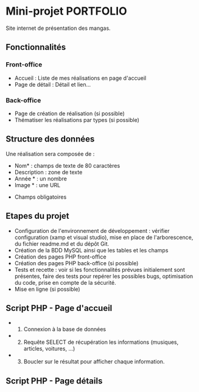 # Mini-projet PORTFOLIO
 
Site internet de présentation des mangas.
 
## Fonctionnalités
 
### Front-office
- Accueil : Liste de mes réalisations en page d'accueil
- Page de détail : Détail et lien... 
 
### Back-office
- Page de création de réalisation (si possible)
- Thématiser les réalisations par types (si possible)
 
## Structure des données
 
Une réalisation sera composée de :
- Nom* : champs de texte de 80 caractères
- Description  : zone de texte
- Année * : un nombre
- Image * : une URL
* Champs obligatoires
 
## Etapes du projet
 
- Configuration de l'environnement de développement : vérifier configuration (xamp et visual studio), mise en place de l'arborescence, du fichier readme.md et du dépôt Git.
- Création de la BDD MySQL ainsi que les tables et les champs
- Création des pages PHP front-office
- Création des pages PHP back-office (si possible)
- Tests et recette : voir si les fonctionnalités prévues initialement sont présentes, faire des tests pour repérer les possibles bugs, optimisation du code, prise en compte de la sécurité.
- Mise en ligne (si possible)
 
## Script PHP - Page d'accueil
 
- 1) Connexion à la base de données
- 2) Requête SELECT de récupération les informations (musiques, articles, voitures, ...)
- 3) Boucler sur le résultat pour afficher chaque information.
 
## Script PHP - Page détails